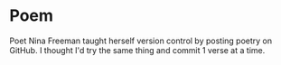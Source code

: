 # Poem
Poet Nina Freeman taught herself version control by posting poetry on GitHub.
I thought I'd try the same thing and commit 1 verse at a time.
